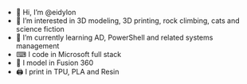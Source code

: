- 👋 Hi, I’m @eidylon
- 👀 I’m interested in 3D modeling, 3D printing, rock climbing, cats and science fiction
- 🌱 I’m currently learning AD, PowerShell and related systems management
- ⌨ I code in Microsoft full stack
- 🧰 I model in Fusion 360
- 🖨 I print in TPU, PLA and Resin

<!---
> 💞️ I’m looking to collaborate on ...
> 📫 How to reach me ...
eidylon/eidylon is a ✨ special ✨ repository because its `README.md` (this file) appears on your GitHub profile.
You can click the Preview link to take a look at your changes.
--->
